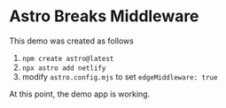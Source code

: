 # Astro Breaks Middleware

This demo was created as follows

1. `npm create astro@latest`
1. `npx astro add netlify`
1. modify `astro.config.mjs` to set `edgeMiddleware: true`

At this point, the demo app is working.
